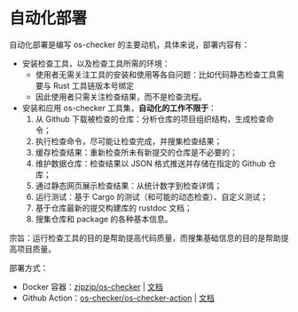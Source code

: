 # 自动化部署

自动化部署是编写 os-checker 的主要动机，具体来说，部署内容有：

* 安装检查工具，以及检查工具所需的环境：
  * 使用者无需关注工具的安装和使用等各自问题：比如代码静态检查工具需要与 Rust 工具链版本号绑定
  * 因此使用者只需关注检查结果，而不是检查流程。
* 安装和应用 os-checker 工具集，**自动化的工作不限于**：
  1. 从 Github 下载被检查的仓库：分析仓库的项目组织结构，生成检查命令；
  2. 执行检查命令，尽可能让检查完成，并搜集检查结果；
  3. 缓存检查结果：重新检查所未有新提交的仓库是不必要的；
  4. 维护数据仓库：检查结果以 JSON 格式推送并存储在指定的 Github 仓库；
  5. 通过静态网页展示检查结果：从统计数字到检查详情；
  6. 运行测试：基于 Cargo 的测试（和可能的动态检查）、自定义测试；
  7. 基于仓库最新的提交构建库的 rustdoc 文档；
  8. 搜集仓库和 package 的各种基本信息。

宗旨：运行检查工具的目的是帮助提高代码质量，而搜集基础信息的目的是帮助提高项目质量。

部署方式：
* Docker 容器：[zjpzjp/os-checker](https://hub.docker.com/repository/docker/zjpzjp/os-checker) | [文档](./deployment/docker.md)
* Github Action：[os-checker/os-checker-action](https://github.com/os-checker/os-checker-action) | [文档](./deployment/github-action.md)
